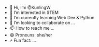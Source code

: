 - 👋 Hi, I’m @KunlingW
- 👀 I’m interested in STEM
- 🌱 I’m currently learning Web Dev & Python
- 💞️ I’m looking to collaborate on ...
- 📫 How to reach me ...
- 😄 Pronouns: she/her
- ⚡ Fun fact: ...

<!---
KunlingW/KunlingW is a ✨ special ✨ repository because its `README.md` (this file) appears on your GitHub profile.
You can click the Preview link to take a look at your changes.
--->
